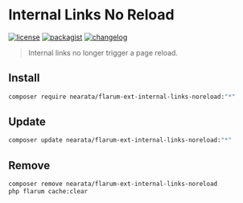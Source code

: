 # Internal Links No Reload

[![license](https://img.shields.io/github/license/nearata/flarum-ext-internal-links-noreload?style=flat)](https://github.com/Nearata/flarum-ext-internal-links-noreload/blob/main/UNLICENSE)
[![packagist](https://img.shields.io/packagist/v/nearata/flarum-ext-internal-links-noreload?style=flat)](https://packagist.org/packages/nearata/flarum-ext-internal-links-noreload)
[![changelog](https://img.shields.io/github/release-date/nearata/flarum-ext-internal-links-noreload?label=last%20release%20date)](https://github.com/Nearata/flarum-ext-internal-links-noreload/blob/main/CHANGELOG.md)

> Internal links no longer trigger a page reload.

## Install

```sh
composer require nearata/flarum-ext-internal-links-noreload:"*"
```

## Update

```sh
composer update nearata/flarum-ext-internal-links-noreload:"*"
```

## Remove

```sh
composer remove nearata/flarum-ext-internal-links-noreload
php flarum cache:clear
```
